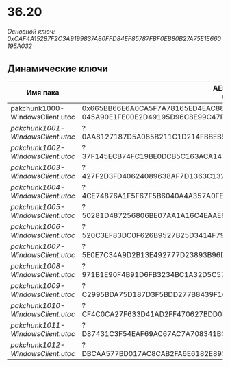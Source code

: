 # 36.20

###### Основной ключ: 0xCAF4A15287F2C3A9199837A80FFD84EF85787FBF0EB80B27A75E1E660195A032

## Динамические ключи

| Имя пака                          | AES Ключ</br>GUID                                                                                       | HiRes Текстуры |
|-----------------------------------|---------------------------------------------------------------------------------------------------------|----------------|
|  pakchunk1000-WindowsClient.utoc  | 0x665BB66E6A0CA5F7A78165ED4EAC88168951CCC1182CB2206A721001937C937B</br>045A90E1FE00E2D49195D96C8E99C47F | ✔️             |
| *pakchunk1001-WindowsClient.utoc* | ?</br>0AA8127187D5A085B211C1D214FBBEB9 | ✔️             |
| *pakchunk1002-WindowsClient.utoc* | ?</br>37F145ECB74FC19BE0DCB5C163ACA147 | ❌             |
| *pakchunk1003-WindowsClient.utoc* | ?</br>427F2D3FD40624089638AF7D1363C132 | ✔️             |
| *pakchunk1004-WindowsClient.utoc* | ?</br>4CE74876A1F5F67F5B6040A4A357A0FE | ✔️             |
| *pakchunk1005-WindowsClient.utoc* | ?</br>50281D487256806BE07AA1A16C4EAAE8 | ✔️             |
| *pakchunk1006-WindowsClient.utoc* | ?</br>520C3EF83DC0F626B9527B25D3414F79 | ❌             |
| *pakchunk1007-WindowsClient.utoc* | ?</br>5E0E7C34A9D2B13E492777D23893B96D | ✔️             |
| *pakchunk1008-WindowsClient.utoc* | ?</br>971B1E90F4B91D6FB3234BC1A32D5C57 | ❌             |
| *pakchunk1009-WindowsClient.utoc* | ?</br>C2995BDA75D187D3F5BDD277B8439F1C | ✔️             |
| *pakchunk1010-WindowsClient.utoc* | ?</br>CF4C0CA27F633D41AD2FF470627BDD0F | ❌             |
| *pakchunk1011-WindowsClient.utoc* | ?</br>D87431C3F54EAF69AC67AC7A708341BC | ✔️             |
| *pakchunk1012-WindowsClient.utoc* | ?</br>DBCAA577BD017AC8CAB2FA6E6182E893 | ✔️             |
